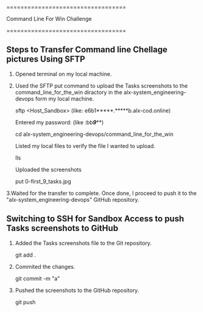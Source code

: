 ==================================

Command Line For Win Challenge

==================================


## Steps to Transfer Command line Chellage pictures Using SFTP

1. Opened terminal on my local machine.

2. Used the SFTP put command to upload the Tasks screenshots to the command_line_for_the_win diractory in the alx-system_engineering-devops form my local machine.

    
    sftp <Host_Sandbox>
  (like: e6b1*****.*****b.alx-cod.online)
   

    Entered my password: (like :bb***9*****)

    
    cd  alx-system_engineering-devops/command_line_for_the_win
    

    Listed my local files to verify the file I wanted to upload.

    
    lls
    
    Uploaded the screenshots

    
    put 0-first_9_tasks.jpg
    

3.Waited for the transfer to complete. Once done, I proceed to push it to the "alx-system_engineering-devops" GitHub repository.


## Switching to SSH for Sandbox Access to push Tasks screenshots to GitHub

1. Added the Tasks screenshots file to the Git repository.

    
    git add .
    

2. Commited the changes.

    
    git commit -m "a"
    

3. Pushed the screenshots to the GitHub repository.

    
    git push

